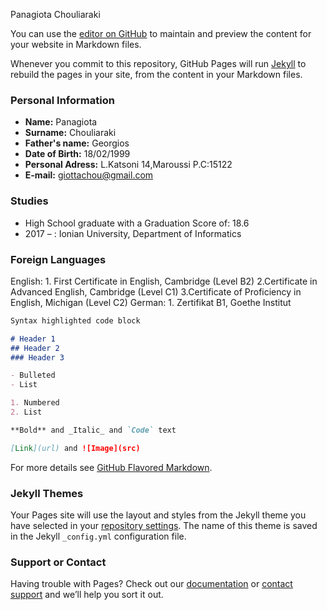 Panagiota Chouliaraki

You can use the [editor on GitHub](https://github.com/giottachou/cv/edit/master/README.md) to maintain and preview the content for your website in Markdown files.

Whenever you commit to this repository, GitHub Pages will run [Jekyll](https://jekyllrb.com/) to rebuild the pages in your site, from the content in your Markdown files.

### Personal Information

- **Name:** Panagiota
- **Surname:** Chouliaraki
- **Father's name:** Georgios
- **Date of Birth:** 18/02/1999
- **Personal Adress:** L.Katsoni 14,Maroussi P.C:15122
- **E-mail:** giottachou@gmail.com

### Studies

* High School graduate with a Graduation Score of: 18.6
* 2017 –	  :  Ionian University, Department of Informatics

### Foreign Languages

English:  1. First Certificate in English, Cambridge (Level B2)
          2.Certificate in Advanced English, Cambridge (Level C1)
          3.Certificate of Proficiency in English, Michigan (Level C2)
German:   1. Zertifikat B1, Goethe Institut

```markdown
Syntax highlighted code block

# Header 1
## Header 2
### Header 3

- Bulleted
- List

1. Numbered
2. List

**Bold** and _Italic_ and `Code` text

[Link](url) and ![Image](src)
```

For more details see [GitHub Flavored Markdown](https://guides.github.com/features/mastering-markdown/).

### Jekyll Themes

Your Pages site will use the layout and styles from the Jekyll theme you have selected in your [repository settings](https://github.com/giottachou/cv/settings). The name of this theme is saved in the Jekyll `_config.yml` configuration file.

### Support or Contact

Having trouble with Pages? Check out our [documentation](https://help.github.com/categories/github-pages-basics/) or [contact support](https://github.com/contact) and we’ll help you sort it out.
